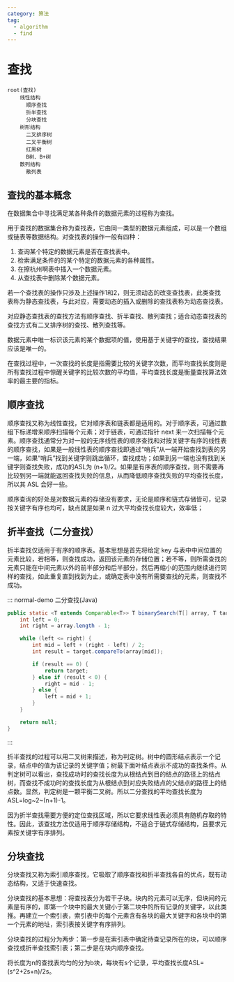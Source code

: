 ```yaml
---
category: 算法
tag: 
  - algorithm
  - find
---
```


# 查找
```mindmap
root(查找)
    线性结构
      顺序查找
      折半查找
      分块查找
    树形结构
      二叉排序树
      二叉平衡树
      红黑树
      B树、B+树
    散列结构
      散列表
```

## 查找的基本概念
在数据集合中寻找满足某各种条件的数据元素的过程称为查找。

用于查找的数据集合称为查找表，它由同一类型的数据元素组成，可以是一个数组或链表等数据结构。对查找表的操作一般有四种：
1. 查询某个特定的数据元素是否在查找表中。
2. 检索满足条件的的某个特定的数据元素的各种属性。
3. 在擦杭州啊表中插入一个数据元素。
4. 从查找表中删除某个数据元素。

若一个查找表的操作只涉及上述操作1和2，则无须动态的改变查找表，此类查找表称为静态查找表，与此对应，需要动态的插入或删除的查找表称为动态查找表。

对应静态查找表的查找方法有顺序查找、折半查找、散列查找；适合动态查找表的查找方式有二叉排序树的查找、散列查找等。

数据元素中唯一标识该元素的某个数据项的值，使用基于关键字的查找，查找结果应该是唯一的。

在查找过程中，一次查找的长度是指需要比较的关键字次数，而平均查找长度则是所有查找过程中惊醒关键字的比较次数的平均值，平均查找长度是衡量查找算法效率的最主要的指标。

## 顺序查找
顺序查找又称为线性查找，它对顺序表和链表都是适用的。对于顺序表，可通过数组下标递增来顺序扫描每个元素；对于链表，可通过指针 next 来一次扫描每个元素。顺序查找通常分为对一般的无序线性表的顺序查找和对按关键字有序的线性表的顺序查找，如果是一般线性表的顺序查找即通过“哨兵”从一端开始查找到表的另一端，如果“哨兵”找到关键字则跳出循环，查找成功；如果到另一端也没有找到关键字则查找失败，成功的ASL为 (n+1)/2。如果是有序表的顺序查找，则不需要再比较到另一端就能返回查找失败的信息，从而降低顺序查找失败的平均查找长度，所以其 ASL 会好一些。

顺序查询的好处是对数据元素的存储没有要求，无论是顺序和链式存储皆可，记录按关键字有序也均可，缺点就是如果 n 过大平均查找长度较大，效率低；

## 折半查找（二分查找）
折半查找仅适用于有序的顺序表。基本思想是首先将给定 key 与表中中间位置的元素比较，若相等，则查找成功，返回该元素的存储位置；若不等，则所需查找的元素只能在中间元素以外的前半部分和后半部分，然后再缩小的范围内继续进行同样的查找，如此重复直到找到为止，或确定表中没有所需要查找的元素，则查找不成功。

::: normal-demo 二分查找(Java)
```java
public static <T extends Comparable<T>> T binarySearch(T[] array, T target) {
    int left = 0;
    int right = array.length - 1;

    while (left <= right) {
        int mid = left + (right - left) / 2;
        int result = target.compareTo(array[mid]);

        if (result == 0) {
            return target;
        } else if (result < 0) {
            right = mid - 1;
        } else {
            left = mid + 1;
        }
    }

    return null;
}
```
:::

折半查找的过程可以用二叉树来描述，称为判定树。树中的圆形结点表示一个记录，结点中的值为该记录的关键字值；树最下面叶结点表示不成功的查找条件。从判定树可以看出，查找成功时的查找长度为从根结点到目的结点的路径上的结点树，而查找不成功时的查找长度为从根结点到对应失败结点的父结点的路径上的结点数。显然，判定树是一颗平衡二叉树。所以二分查找的平均查找长度为ASL=log~2~(n+1)-1。

因为折半查找需要方便的定位查找区域，所以它要求线性表必须具有随机存取的特性。因此，该查找方法仅适用于顺序存储结构，不适合于链式存储结构，且要求元素按关键字有序排列。
## 分块查找
分块查找又称为索引顺序查找，它吸取了顺序查找和折半查找各自的优点，既有动态结构，又适于快速查找。

分块查找的基本思想：将查找表分为若干子块。块内的元素可以无序，但块间的元素是有序的，即第一个块中的最大关键小于第二块中的所有记录的关键字，以此类推。再建立一个索引表，索引表中的每个元素含有各块的最大关键字和各块中的第一个元素的地址，索引表按关键字有序排列。

分块查找的过程分为两步：第一步是在索引表中确定待查记录所在的块，可以顺序查找或折半查找索引表；第二步是在块内顺序查找。

将长度为n的查找表均匀的分为b块，每块有s个记录，平均查找长度ASL=(s^2+2s+n)/2s。